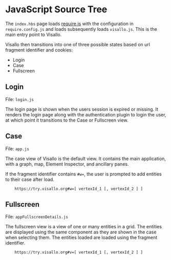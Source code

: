 
# JavaScript Source Tree

The `index.hbs` page loads [require.js](http://requirejs.org) with the configuration in `require.config.js` and loads subsequently loads `visallo.js`. This is the main entry point to Visallo.

Visallo then transitions into one of three possible states based on url fragment identifier and cookies:

* Login
* Case
* Fullscreen

## Login

File: `login.js`

The login page is shown when the users session is expired or missing. It renders the login page along with the authentication plugin to login the user, at which point it transitions to the Case or Fullscreen view.


## Case

File: `app.js`

The case view of Visallo is the default view. It contains the main application, with a graph, map, Element Inspector, and ancillary panes.

If the fragment identifier contains `#w=`, the user is prompted to add entities to their case after load.

        https://try.visallo.org#w=[ vertexId_1 [, vertexId_2 ] ]

## Fullscreen

File: `appFullscreenDetails.js`

The fullscreen view is a view of one or many entities in a grid. The entities are displayed using the same component as they are shown in the case when selecting them. The entities loaded are loaded using the fragment identifier.

        https://try.visallo.org#v=[ vertexId_1 [, vertexId_2 ] ]
